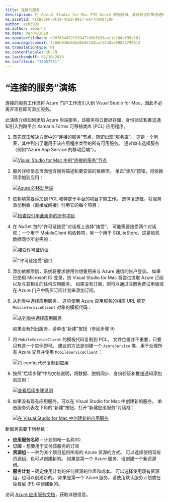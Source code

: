 ```yaml
---
title: 连接的服务
description: 在 Visual Studio for Mac 中将 Azure 数据存储、身份验证和推送通知添加到移动应用
ms.assetid: 41CB62FF-0F39-4CE8-8917-6A77F058719F
author: asb3993
ms.author: amburns
ms.date: 04/04/2018
ms.openlocfilehash: d907684982f29947243b3b33aec1e18dbf95a101
ms.sourcegitcommit: 4c0db930d9d5d8b857d3baf2530ae89823799612
ms.translationtype: HT
ms.contentlocale: zh-CN
ms.lasthandoff: 05/10/2018
ms.locfileid: "33957731"
---
```

# <a name="connected-services-walkthrough"></a>“连接的服务”演练

连接的服务工作流将 Azure 门户工作流引入到 Visual Studio for Mac，因此不必离开项目即可添加服务。

此演练介绍如何添加 Azure 后端服务，该服务将云数据存储、身份验证和推送通知引入到跨平台 Xamarin.Forms 可移植类库 (PCL) 应用程序。


1.  首先双击解决方案中的“连接的服务”节点，随即出现“服务库”。
  这是一个列表，其中列出了适用于该应用程序类型的所有可用服务。 通过单击选择服务（例如“Azure App Service 的移动后端”）。

    [![Visual Studio for Mac 中的“连接的服务”节点](media/connected-services-image001-sml.png "Visual Studio for Mac 中的“连接的服务”节点")](media/connected-services-image001.png#lightbox)

2. 服务详细信息页面包含服务描述和要安装的依赖项。
  单击“添加”按钮，将依赖项添加到应用：

    [![Azure 的移动后端](media/connected-services-image002-sml.png "Azure 的移动后端")](media/connected-services-image002.png#lightbox)

3. 依赖项需要添加到 PCL 和特定于平台的项目才能工作。
  选择复选框，将服务添加到会（直接或间接）引用它的每个项目：

    [![检查应引用此服务的所有项目](media/connected-services-image003-sml.png "检查应引用此服务的所有项目")](media/connected-services-image003.png#lightbox)

4. 在 NuGet 包的“许可证接受”对话框上选择“接受”。
  可能需要接受两个对话框：一个用于 MobileClient 和依赖项，另一个用于 SQLiteStore，这是脱机数据同步所必需的：

    [![接受许可证协议](media/connected-services-image004-sml.png "接受许可证协议")](media/connected-services-image004.png#lightbox)

    ![“许可证接受”窗口](media/connected-services-image005.png "“许可证接受”窗口")

5. 添加依赖项后，系统将要求使用你想要用来与 Azure 通信的帐户登录。
  如果已使用 Microsoft ID 登录，则 Visual Studio for Mac 将尝试提取 Azure 订阅以及与其相关的任何应用服务。 如果没有订阅，则可以通过注册免费试用版或在 Azure 门户中购买订阅计划来添加订阅。

6. 从列表中选择应用服务。 这将使用 Azure 应用服务的相应 URL 填充 `MobileServiceClient` 对象的模板代码：

    [![从列表中选择应用服务](media/connected-services-image006-sml.png "从列表中选择应用服务")](media/connected-services-image006.png#lightbox)

    如果没有列出服务，请单击“新建”按钮（参阅步骤 9）

7. 将 `MobileServiceClient` 的模板代码复制到 PCL。 文件位置并不重要，只要只有这一个实例即可。
  建议的方法是创建一个 `AzureService` 类，用于处理所有 Azure 交互并使用 `MobileServiceClient`：

    ![将 config 代码复制到应用](media/connected-services-image007.png "将 config 代码复制到应用")

8. 按照“后续步骤”中的文档说明，将数据、脱机同步、身份验证和推送通知添加到应用：

    [![查看后续步骤说明](media/connected-services-image008-sml.png "查看后续步骤说明")](media/connected-services-image008.png#lightbox)

9. 如果没有现有应用服务，可以在 Visual Studio for Mac 中创建新的服务。
  单击服务列表左下角的“新建”按钮，打开“新建应用服务”对话框：

    [![在 Visual Studio for Mac 中创建新的应用服务](media/connected-services-image009-sml.png "在 Visual Studio for Mac 中创建新的应用服务")](media/connected-services-image009.png#lightbox)

新服务需要下列参数：

-   **应用服务名称** – 计划的唯一名称/ID
-   **订阅** – 想要用于支付该服务的订阅
-   **资源组** – 一种为某个项目组织所有的 Azure 资源的方式。 可以选择使用现有资源组，也可以创建新的。 如果是第一个 Azure 服务，请创建一个新资源组。
-   **服务计划** – 确定使用计划的任何资源的位置和成本。 可以选择使用现有资源组，也可以创建新的。 如果是第一个 Azure 服务，请使用默认服务计划或在免费层 (F1) 中创建新的。

访问 [Azure 应用服务文档](https://azure.microsoft.com/documentation/learning-paths/appservice-mobileapps/)，获取详细信息。

